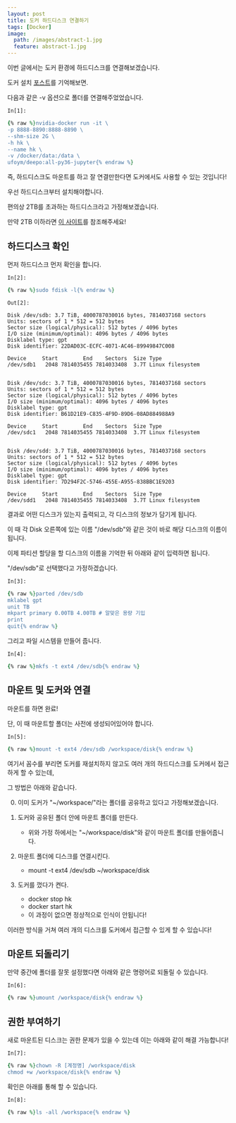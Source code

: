 ```yaml
---
layout: post
title: 도커 하드디스크 연결하기
tags: [Docker]
image:
  path: /images/abstract-1.jpg
  feature: abstract-1.jpg
---
```


이번 글에서는 도커 환경에 하드디스크를 연결해보겠습니다.

도커 설치 [포스트](https://harry24k.github.io/deep-learning-server-docker-post/)를 기억해보면.

다음과 같은 -v 옵션으로 폴더를 연결해주었었습니다.

`In[1]:`
```ruby
{% raw %}nvidia-docker run -it \
-p 8888-8890:8888-8890 \
--shm-size 2G \
-h hk \
--name hk \
-v /docker/data:/data \
ufoym/deepo:all-py36-jupyter{% endraw %}
```

즉, 하드디스크도 마운트를 하고 잘 연결만한다면 도커에서도 사용할 수 있는 것입니다!

우선 하드디스크부터 설치해야합니다.

편의상 2TB를 초과하는 하드디스크라고 가정해보겠습니다.

만약 2TB 이하라면 [이 사이트](https://zero-gravity.tistory.com/297)를 참조해주세요!

## 하드디스크 확인

먼저 하드디스크 먼저 확인을 합니다.

`In[2]:`
```ruby
{% raw %}sudo fdisk -l{% endraw %}
```
`Out[2]:`

    Disk /dev/sdb: 3.7 TiB, 4000787030016 bytes, 7814037168 sectors
    Units: sectors of 1 * 512 = 512 bytes
    Sector size (logical/physical): 512 bytes / 4096 bytes
    I/O size (minimum/optimal): 4096 bytes / 4096 bytes
    Disklabel type: gpt
    Disk identifier: 22DAD03C-ECFC-4071-AC46-89949847C008
    
    Device     Start        End    Sectors  Size Type
    /dev/sdb1   2048 7814035455 7814033408  3.7T Linux filesystem
    
    
    Disk /dev/sdc: 3.7 TiB, 4000787030016 bytes, 7814037168 sectors
    Units: sectors of 1 * 512 = 512 bytes
    Sector size (logical/physical): 512 bytes / 4096 bytes
    I/O size (minimum/optimal): 4096 bytes / 4096 bytes
    Disklabel type: gpt
    Disk identifier: B61D21E9-C835-4F9D-89D6-08AD884988A9
    
    Device     Start        End    Sectors  Size Type
    /dev/sdc1   2048 7814035455 7814033408  3.7T Linux filesystem
    
    
    Disk /dev/sdd: 3.7 TiB, 4000787030016 bytes, 7814037168 sectors
    Units: sectors of 1 * 512 = 512 bytes
    Sector size (logical/physical): 512 bytes / 4096 bytes
    I/O size (minimum/optimal): 4096 bytes / 4096 bytes
    Disklabel type: gpt
    Disk identifier: 7D294F2C-5746-455E-A955-838BBC1E9203
    
    Device     Start        End    Sectors  Size Type
    /dev/sdd1   2048 7814035455 7814033408  3.7T Linux filesystem
    

결과로 어떤 디스크가 있는지 출력되고, 각 디스크의 정보가 담기게 됩니다.

이 때 각 Disk 오른쪽에 있는 이름 "/dev/sdb"와 같은 것이 바로 해당 디스크의 이름이 됩니다.

이제 파티션 할당을 할 디스크의 이름을 기억한 뒤 아래와 같이 입력하면 됩니다.

 "/dev/sdb"로 선택했다고 가정하겠습니다.

`In[3]:`
```ruby
{% raw %}parted /dev/sdb
mklabel gpt
unit TB
mkpart primary 0.00TB 4.00TB # 알맞은 용량 기입
print
quit{% endraw %}
```

그리고 파일 시스템을 만들어 줍니다.

`In[4]:`
```ruby
{% raw %}mkfs -t ext4 /dev/sdb{% endraw %}
```

## 마운트 및 도커와 연결

마운트를 하면 완료!

단, 이 때 마운트할 폴더는 사전에 생성되어있어야 합니다.

`In[5]:`
```ruby
{% raw %}mount -t ext4 /dev/sdb /workspace/disk{% endraw %}
```

여기서 꼼수를 부리면 도커를 재설치하지 않고도 여러 개의 하드디스크를 도커에서 접근하게 할 수 있는데,

그 방법은 아래와 같습니다.

0. 이미 도커가 "~/workspace/"라는 폴더를 공유하고 있다고 가정해보겠습니다.

1. 도커와 공유된 폴더 안에 마운트 폴더를 만든다.
    * 위와 가정 하에서는 "~/workspace/disk"와 같이 마운트 폴더를 만들어줍니다.
    
2. 마운트 폴더에 디스크를 연결시킨다.
    * mount -t ext4 /dev/sdb ~/workspace/disk
    
3. 도커를 껐다가 켠다.
    * docker stop hk
    * docker start hk
    * 이 과정이 없으면 정상적으로 인식이 안됩니다!
    
이러한 방식을 거쳐 여러 개의 디스크를 도커에서 접근할 수 있게 할 수 있습니다!

## 마운트 되돌리기

만약 중간에 폴더를 잘못 설정했다면 아래와 같은 명령어로 되돌릴 수 있습니다.

`In[6]:`
```ruby
{% raw %}umount /workspace/disk{% endraw %}
```

## 권한 부여하기

새로 마운트된 디스크는 권한 문제가 있을 수 있는데 이는 아래와 같이 해결 가능합니다!

`In[7]:`
```ruby
{% raw %}chown -R [계정명] /workspace/disk
chmod +w /workspace/disk{% endraw %}
```

확인은 아래를 통해 할 수 있습니다.

`In[8]:`
```ruby
{% raw %}ls -all /workspace{% endraw %}
```
